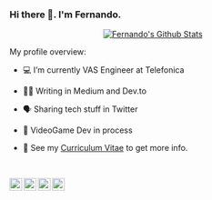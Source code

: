 ### Hi there 👋. I'm **Fernando**.

<p align="center">
  <a href="#user-30538313-pinned-items-reorder-form">
    <img align="center" src="https://github-readme-stats.vercel.app/api?username=FernandoFH&show_icons=true"  alt="Fernando's Github Stats"/>
  </a>
</p>

<div><p>My profile overview: </p></div>

- 💻 I’m currently VAS Engineer at Telefonica
- ✍🏻 Writing in Medium and Dev.to 
- 🗣  Sharing tech stuff in Twitter 
- 🚧 VideoGame Dev in process 

- 📝 See my [Curriculum Vitae]() to get more info.

<br/>

<p align="center">
<a href="https://twitter.com/fernandof_h" target="_blank">
  <img align="left" alt="Fernando Hernandez | Twitter" width="22px" src="https://cdn.jsdelivr.net/npm/simple-icons@v3/icons/twitter.svg" />
</a>
<a href="https://www.linkedin.com/in/fernandoh/" target="_blank">
  <img align="left" alt="Linkedin Fernando H" width="22px" src="https://cdn.jsdelivr.net/npm/simple-icons@v3/icons/linkedin.svg" />
</a>
<a href="https://dev.to/fernandofh" target="_blank">
  <img align="left" alt="Dev.to Fernando H" width="22px" src="https://cdn.jsdelivr.net/npm/simple-icons@3.11.0/icons/dev-dot-to.svg" />
</a>
<a href="https://medium.com/@FernandoFH" target="_blank">
  <img align="left" alt="Medium Fernando H" width="22px" src="https://cdn.jsdelivr.net/npm/simple-icons@3.11.0/icons/medium.svg" />
</a>
</p>
